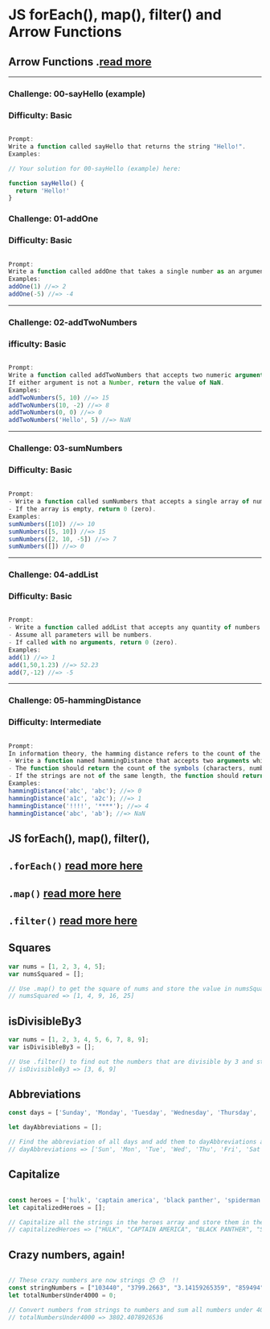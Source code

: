 # JS forEach(), map(), filter() and Arrow Functions



## Arrow Functions .[read more](https://developer.mozilla.org/en-US/docs/Web/JavaScript/Reference/Functions/Arrow_functions)



-----------------------------------------------------------------
### Challenge: 00-sayHello (example)
### Difficulty: Basic
```js

Prompt:
Write a function called sayHello that returns the string "Hello!".
Examples:

// Your solution for 00-sayHello (example) here:

function sayHello() {
  return 'Hello!'
}

```
### Challenge: 01-addOne
### Difficulty: Basic
```js

Prompt:
Write a function called addOne that takes a single number as an argument and returns that number plus 1.
Examples:
addOne(1) //=> 2 
addOne(-5) //=> -4
```
-----------------------------------------------------------------

### Challenge: 02-addTwoNumbers
### ifficulty: Basic  
```js

Prompt:
Write a function called addTwoNumbers that accepts two numeric arguments and returns the sum of those two numbers.
If either argument is not a Number, return the value of NaN.
Examples:
addTwoNumbers(5, 10) //=> 15
addTwoNumbers(10, -2) //=> 8
addTwoNumbers(0, 0) //=> 0
addTwoNumbers('Hello', 5) //=> NaN
```
-----------------------------------------------------------------

### Challenge: 03-sumNumbers
### Difficulty: Basic 
```js
 
Prompt:
- Write a function called sumNumbers that accepts a single array of numbers and returns the sum of the numbers in the array.
- If the array is empty, return 0 (zero).
Examples:
sumNumbers([10]) //=> 10
sumNumbers([5, 10]) //=> 15
sumNumbers([2, 10, -5]) //=> 7
sumNumbers([]) //=> 0

```

-----------------------------------------------------------------
### Challenge: 04-addList
### Difficulty: Basic
```js

Prompt:
- Write a function called addList that accepts any quantity of numbers as arguments, adds them together and returns the resulting sum.
- Assume all parameters will be numbers.
- If called with no arguments, return 0 (zero).
Examples:
add(1) //=> 1
add(1,50,1.23) //=> 52.23
add(7,-12) //=> -5
```
-----------------------------------------------------------------
### Challenge: 05-hammingDistance
### Difficulty: Intermediate
```js

Prompt:
In information theory, the hamming distance refers to the count of the differences between two strings of equal length.  It is used in computer science for such things as implementing "fuzzy search"  capability.
- Write a function named hammingDistance that accepts two arguments which are both strings of equal length.
- The function should return the count of the symbols (characters, numbers, etc.) at the same position within each string that are different.
- If the strings are not of the same length, the function should return NaN.
Examples:
hammingDistance('abc', 'abc'); //=> 0
hammingDistance('a1c', 'a2c'); //=> 1
hammingDistance('!!!!', '****'); //=> 4
hammingDistance('abc', 'ab'); //=> NaN
```


## JS forEach(), map(), filter(),


## `.forEach()` [read more here](https://developer.mozilla.org/en-US/docs/Web/JavaScript/Reference/Global_Objects/Array/forEach)

## `.map()` [read more here](https://developer.mozilla.org/en-US/docs/Web/JavaScript/Reference/Global_Objects/Array/map)

## `.filter()` [read more here](https://developer.mozilla.org/en-US/docs/Web/JavaScript/Reference/Global_Objects/Array/filter)


## Squares

```js
var nums = [1, 2, 3, 4, 5];
var numsSquared = [];

// Use .map() to get the square of nums and store the value in numsSquared
// numsSquared => [1, 4, 9, 16, 25]
```

## isDivisibleBy3

```js
var nums = [1, 2, 3, 4, 5, 6, 7, 8, 9];
var isDivisibleBy3 = [];

// Use .filter() to find out the numbers that are divisible by 3 and store the value in isDivisibleBy3
// isDivisibleBy3 => [3, 6, 9]
```


## Abbreviations
```js
const days = ['Sunday', 'Monday', 'Tuesday', 'Wednesday', 'Thursday', 'Friday', 'Saturday'];

let dayAbbreviations = [];

// Find the abbreviation of all days and add them to dayAbbreviations array
// dayAbbreviations => ['Sun', 'Mon', 'Tue', 'Wed', 'Thu', 'Fri', 'Sat']

```

## Capitalize 


```js

const heroes = ['hulk', 'captain america', 'black panther', 'spiderman'];
let capitalizedHeroes = [];

// Capitalize all the strings in the heroes array and store them in the array capitalizedHeroes.
// capitalizedHeroes => ["HULK", "CAPTAIN AMERICA", "BLACK PANTHER", "SPIDERMAN"]

```


## Crazy numbers, again!

```js

// These crazy numbers are now strings 😯 😯  !!  
const stringNumbers = ["103440", "3799.2663", "3.14159265359", "859494", "59439"];
let totalNumbersUnder4000 = 0;

// Convert numbers from strings to numbers and sum all numbers under 4000 and store them in totalNumbersUnder4000
// totalNumbersUnder4000 => 3802.4078926536

